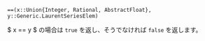 ```
==(x::Union{Integer, Rational, AbstractFloat}, y::Generic.LaurentSeriesElem)
```

$ x == y $ の場合は `true` を返し、そうでなければ `false` を返します。
